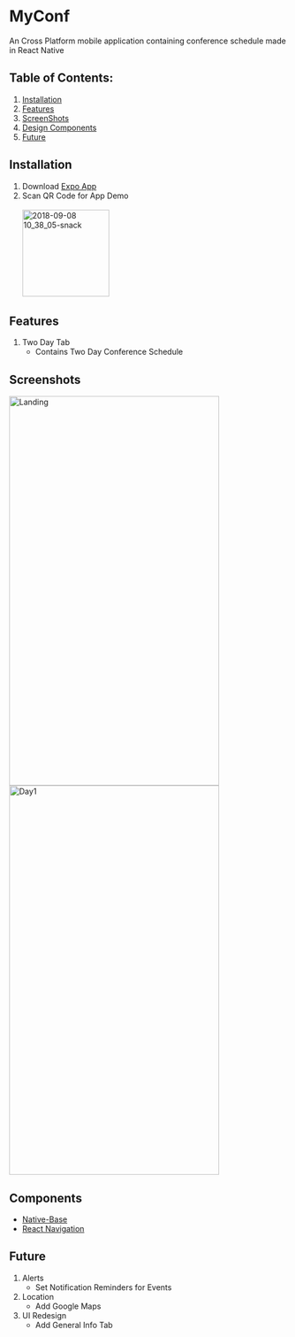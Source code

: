 # MyConf
An Cross Platform mobile application containing conference schedule made in React Native

## Table of Contents: 
1. [Installation](https://github.com/Sabihashaik/MyConf#installation)
2. [Features](https://github.com/Sabihashaik/MyConf#features)
3. [ScreenShots](https://github.com/Sabihashaik/MyConf#screenshots)
4. [Design Components](https://github.com/Sabihashaik/MyConf#components)
5. [Future](https://github.com/Sabihashaik/MyConf#future)

## Installation
1. Download [Expo App](https://expo.io/) 
2. Scan QR Code for App Demo<br><br>
   <img width="157" alt="2018-09-08 10_38_05-snack" src="https://user-images.githubusercontent.com/21033484/45251224-8b911a00-b353-11e8-81ca-a0076d07df1c.png">

## Features
1. Two Day Tab
   * Contains Two Day Conference Schedule 

## Screenshots
<img src="https://i.imgur.com/0e4Jm0X.jpg" alt="Landing" width="380" height="704">  <img src="https://i.imgur.com/eTJHk6f.jpg" alt="Day1" width="380" height="704">

## Components
 * [Native-Base ](https://nativebase.io/)
 * [React Navigation](https://reactnavigation.org/)

## Future
1. Alerts
    * Set Notification Reminders for Events
2. Location
     * Add Google Maps 
3. UI Redesign
    * Add General Info Tab 
